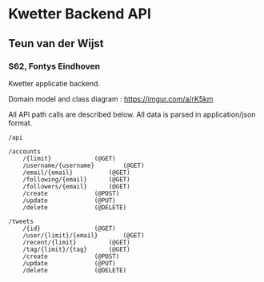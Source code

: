 # Kwetter Backend API

## Teun van der Wijst

### S62, Fontys Eindhoven

Kwetter applicatie backend.

Domain model and class diagram : https://imgur.com/a/rK5km

All API path calls are described below. All data is parsed in application/json format.

    /api

	/accounts
		/{limit}			(@GET)
		/username/{username}		(@GET)
		/email/{email}			(@GET)
		/following/{email}		(@GET)
		/followers/{email}		(@GET)
		/create				(@POST)
		/update				(@PUT)
		/delete				(@DELETE)
	
	/tweets
		/{id}				(@GET)
		/user/{limit}/{email}		(@GET)
		/recent/{limit}			(@GET)
		/tag/{limit}/{tag}		(@GET)
		/create				(@POST)
		/update				(@PUT)
		/delete				(@DELETE)
